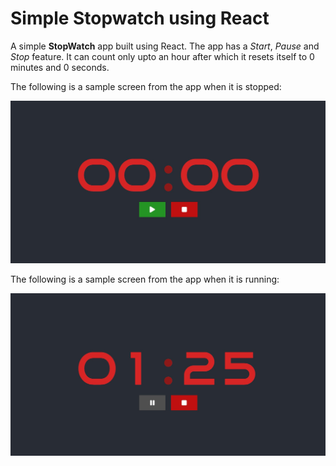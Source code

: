 # Simple Stopwatch using React

A simple **StopWatch** app built using React. The app has a *Start*, *Pause* and *Stop* feature. It can count only upto an hour after which it resets itself to 0 minutes and 0 seconds.

The following is a sample screen from the app when it is stopped:

![Sample Screenshot](./src/assets/img/app_screenshot.jpg)

The following is a sample screen from the app when it is running:

![Sample Screenshot Running](./src//assets//img/app_screenshot_started.jpg)
